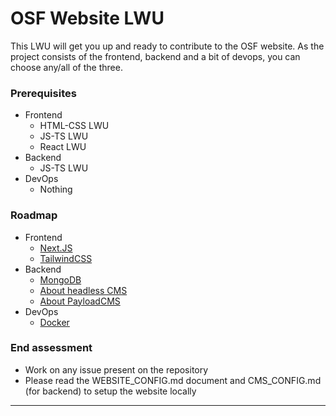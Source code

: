 # OSF Website LWU

This LWU will get you up and ready to contribute to the OSF website.
As the project consists of the frontend, backend and a bit of devops, you can choose any/all of the three.

### Prerequisites

- Frontend
  - HTML-CSS LWU
  - JS-TS LWU
  - React LWU
- Backend
  - JS-TS LWU
- DevOps
  - Nothing

### Roadmap

- Frontend
  - [Next.JS](https://nextjs.org/learn/foundations/about-nextjs?utm_source=next-site&utm_medium=homepage-cta&utm_campaign=next-website)
  - [TailwindCSS](https://tailwindcss.com/docs/installation)
- Backend
  - [MongoDB](https://learn.mongodb.com/learn/learning-path/introduction-to-mongodb)
  - [About headless CMS](https://www.contentful.com/r/knowledgebase/what-is-headless-cms/)
  - [About PayloadCMS](https://payloadcms.com/docs/getting-started/what-is-payload)
- DevOps
  - [Docker](https://docs.docker.com/get-started/)

### End assessment

- Work on any issue present on the repository
- Please read the WEBSITE_CONFIG.md document and CMS_CONFIG.md (for backend) to setup the website locally

---
